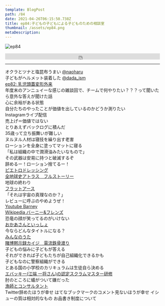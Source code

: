 ```yaml
---  
template: BlogPost  
path: /84
date: 2021-04-26T06:15:50.738Z  
title: ep84:子どもの子どもによる子どものための相談室
thumbnail: /assets/ep84.png
metaDescription:  
---  
```

![ep84](/assets/ep84.png)  

<iframe width="100%" height="20" scrolling="no" frameborder="no" allow="autoplay" src="https://w.soundcloud.com/player/?url=https%3A//api.soundcloud.com/tracks/1036922146%3Fsecret_token%3Ds-x8QeUy62VFM&color=%23ff5500&inverse=false&auto_play=false&show_user=true"></iframe>

***  



オクラとツナと塩昆布うまい [@naoharu](https://twitter.com/naoharu)   
子どもがヘルメット装着した [@dada_ism](https://twitter.com/dada_ism)  
[ep82: 乳児頭蓋変形外来](https://jamming.fm/82)  
年度末のアンニュイーな感じの雑談回で、チームで何やりたい？？？って聞いたら意外な答えが聞けた話  
心に余裕がある状態  
自分たちのやったことが価値を出しているのかどうか測りたい  
Instagramライブ配信  
売上げ＝価値ではない  
とりあえずバックログに積んだ  
35歳って立ち振舞いが難しい  
ヌルヌル人材は寝技を繰り出す老害  
ローションを全身に塗ってマットに寝る  
「私は組織の中で潤滑油みたいなもので」  
その武器は安易に持つと破滅するぞ  
辞めるー！ローション捨てるー！  
[ピエトロドレッシング](https://www.pietro.co.jp/products/dressing/)  
[全地球史アトラス　フルストーリー](https://www.youtube.com/watch?v=rTCXFuQSSNU)  
地球の終わり  
[フラットアース](https://jamming.fm/66)  
「それは宇宙の真理なのか？」  
レビューに呼ぶのやめようぜ！  
[Youtube Barney](https://www.youtube.com/channel/UCTn45orVsFOsNZHxAJcZK5g)  
[Wikipedia バーニー&フレンズ](https://ja.wikipedia.org/wiki/%E3%83%90%E3%83%BC%E3%83%8B%E3%83%BC%26%E3%83%95%E3%83%AC%E3%83%B3%E3%82%BA)  
恐竜の顔が笑ってるのがいけない  
[おかあさんといっしょ](https://www.nhk.jp/p/okaasan/ts/ZPW9W9XN42/)  
今ならどんなタイトルになる？  
[みんなのうた](https://www.nhk.or.jp/minna/)  
[賭博黙示録カイジ　電流鉄骨渡り](https://dic.pixiv.net/a/%E9%89%84%E9%AA%A8%E6%B8%A1%E3%82%8A)  
子どもの悩みに子どもが答える  
それができれば子どもたちが自己組織化できるかも  
子どもなのに警察組織ができる  
とある国の小学校のカリキュラムは生徒自ら決める  
[エバッキー(江端 一将さん)の認定スクラムマスター研修](https://www.odd-e.jp/team_01/)  
肘のところに蟻がついて嫌だった  
[漁師とコンサルタント](https://hebinuma.com/2014/09/10/post-4176/)  
Twitter辞めたほうが幸せ
はてなブックマークのコメント見ないほうが幸せ
イシューの質は相対的なもの
お品書き制度について　
